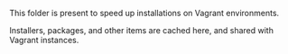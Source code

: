 This folder is present to speed up installations on Vagrant environments.

Installers, packages, and other items are cached here, and shared with Vagrant instances.